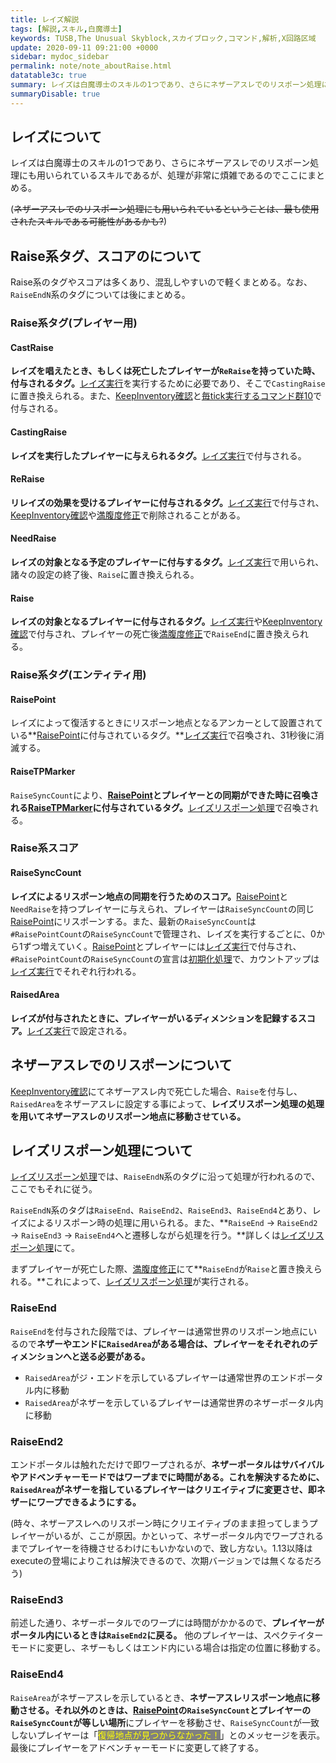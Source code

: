 ```yaml
---
title: レイズ解説
tags: [解説,スキル,白魔導士]
keywords: TUSB,The Unusual Skyblock,スカイブロック,コマンド,解析,X回路区域
update: 2020-09-11 09:21:00 +0000
sidebar: mydoc_sidebar
permalink: note/note_aboutRaise.html
datatable3c: true
summary: レイズは白魔導士のスキルの1つであり、さらにネザーアスレでのリスポーン処理にも用いられているスキルであるが、処理が非常に煩雑であるのでここにまとめる。
summaryDisable: true
---
```


## レイズについて

レイズは白魔導士のスキルの1つであり、さらにネザーアスレでのリスポーン処理にも用いられているスキルであるが、処理が非常に煩雑であるのでここにまとめる。

(~~ネザーアスレでのリスポーン処理にも用いられているということは、最も使用されたスキルである可能性があるかも?~~)

## Raise系タグ、スコアのについて

Raise系のタグやスコアは多くあり、混乱しやすいので軽くまとめる。なお、`RaiseEndN`系のタグについては後にまとめる。

### Raise系タグ(プレイヤー用)

#### CastRaise

**レイズを唱えたとき、もしくは死亡したプレイヤーが`ReRaise`を持っていた時、付与されるタグ。**[レイズ実行]({{site.baseurl}}/command/xCircuit10/xCircuit10_raise.html)を実行するために必要であり、そこで`CastingRaise`に置き換えられる。また、[KeepInventory確認]({{site.baseurl}}/command/xCircuit2/xCircuit2_keepInventoryCheck.html)と[毎tick実行するコマンド群10]({{site.baseurl}}/command/xCircuit10/xCircuit10_command.html)で付与される。

#### CastingRaise

**レイズを実行したプレイヤーに与えられるタグ。**[レイズ実行]({{site.baseurl}}/command/xCircuit10/xCircuit10_raise.html)で付与される。

#### ReRaise

**リレイズの効果を受けるプレイヤーに付与されるタグ。**[レイズ実行]({{site.baseurl}}/command/xCircuit10/xCircuit10_raise.html)で付与され、[KeepInventory確認]({{site.baseurl}}/command/xCircuit2/xCircuit2_keepInventoryCheck.html)や[満腹度修正]({{site.baseurl}}/command/xCircuit2/xCircuit2_satietyFix.html)で削除されることがある。

#### NeedRaise

**レイズの対象となる予定のプレイヤーに付与するタグ。**[レイズ実行]({{site.baseurl}}/command/xCircuit10/xCircuit10_raise.html)で用いられ、諸々の設定の終了後、`Raise`に置き換えられる。

#### Raise

**レイズの対象となるプレイヤーに付与されるタグ。**[レイズ実行]({{site.baseurl}}/command/xCircuit10/xCircuit10_raise.html)や[KeepInventory確認]({{site.baseurl}}/command/xCircuit2/xCircuit2_keepInventoryCheck.html)で付与され、プレイヤーの死亡後[満腹度修正]({{site.baseurl}}/command/xCircuit2/xCircuit2_satietyFix.html)で`RaiseEnd`に置き換えられる。

### Raise系タグ(エンティティ用)

#### RaisePoint

レイズによって復活するときにリスポーン地点となるアンカーとして設置されている**[RaisePoint]({{site.baseurl}}/entity/entity_entity.html#raisepoint)に付与されているタグ。**[レイズ実行]({{site.baseurl}}/command/xCircuit10/xCircuit10_raise.html)で召喚され、31秒後に消滅する。

#### RaiseTPMarker

`RaiseSyncCount`により、**[RaisePoint]({{site.baseurl}}/entity/entity_entity.html#raisepoint)とプレイヤーとの同期ができた時に召喚される[RaiseTPMarker]({{site.baseurl}}/entity/entity_entity.html#raisetpmarker)に付与されているタグ。**[レイズリスポーン処理]({{site.baseurl}}/command/xCircuit10/xCircuit10_raiseWarp.html)で召喚される。

### Raise系スコア

#### RaiseSyncCount

**レイズによるリスポーン地点の同期を行うためのスコア。**[RaisePoint]({{site.baseurl}}/entity/entity_entity.html#raisepoint)と`NeedRaise`を持つプレイヤーに与えられ、プレイヤーは`RaiseSyncCount`の同じ[RaisePoint]({{site.baseurl}}/entity/entity_entity.html#raisepoint)にリスポーンする。また、最新の`RaiseSyncCount`は`#RaisePointCount`の`RaiseSyncCount`で管理され、レイズを実行するごとに、0から1ずつ増えていく。[RaisePoint]({{site.baseurl}}/entity/entity_entity.html#raisepoint)とプレイヤーには[レイズ実行]({{site.baseurl}}/command/xCircuit10/xCircuit10_raise.html)で付与され、`#RaisePointCount`の`RaiseSyncCount`の宣言は[初期化処理]({{site.baseurl}}/command/xCircuitCore/xCircuitCore_initializeProcessing.html)で、カウントアップは[レイズ実行]({{site.baseurl}}/command/xCircuit10/xCircuit10_raise.html)でそれぞれ行われる。

#### RaisedArea

**レイズが付与されたときに、プレイヤーがいるディメンションを記録するスコア。**[レイズ実行]({{site.baseurl}}/command/xCircuit10/xCircuit10_raise.html)で設定される。

## ネザーアスレでのリスポーンについて

[KeepInventory確認]({{site.baseurl}}/command/xCircuit2/xCircuit2_keepInventoryCheck.html)にてネザーアスレ内で死亡した場合、`Raise`を付与し、`RaisedArea`をネザーアスレに設定する事によって、**レイズリスポーン処理の処理を用いてネザーアスレのリスポーン地点に移動させている。**

## レイズリスポーン処理について

[レイズリスポーン処理]({{site.baseurl}}/command/xCircuit10/xCircuit10_raiseWarp.html)では、`RaiseEndN`系のタグに沿って処理が行われるので、ここでもそれに従う。

`RaiseEndN`系のタグは`RaiseEnd`、`RaiseEnd2`、`RaiseEnd3`、`RaiseEnd4`とあり、レイズによるリスポーン時の処理に用いられる。また、**`RaiseEnd` → `RaiseEnd2` → `RaiseEnd3` → `RaiseEnd4`へと遷移しながら処理を行う。**詳しくは[レイズリスポーン処理]({{site.baseurl}}/command/xCircuit10/xCircuit10_raiseWarp.html)にて。

まずプレイヤーが死亡した際、[満腹度修正]({{site.baseurl}}/command/xCircuit2/xCircuit2_satietyFix.html)にて**`RaiseEnd`が`Raise`と置き換えられる。**これによって、[レイズリスポーン処理]({{site.baseurl}}/command/xCircuit10/xCircuit10_raiseWarp.html)が実行される。

### RaiseEnd

`RaiseEnd`を付与された段階では、プレイヤーは通常世界のリスポーン地点にいるので**ネザーやエンドに`RaisedArea`がある場合は、プレイヤーをそれぞれのディメンションへと送る必要がある。**

- `RaisedArea`がジ・エンドを示しているプレイヤーは通常世界のエンドポータル内に移動
- `RaisedArea`がネザーを示しているプレイヤーは通常世界のネザーポータル内に移動

### RaiseEnd2

エンドポータルは触れただけで即ワープされるが、**ネザーポータルはサバイバルやアドベンチャーモードではワープまでに時間がある。**これを解決するために、`RaisedArea`がネザーを指しているプレイヤーは**クリエイティブに変更させ、即ネザーにワープできるようにする。**

(時々、ネザーアスレへのリスポーン時にクリエイティブのまま担ってしまうプレイヤーがいるが、ここが原因。かといって、ネザーポータル内でワープされるまでプレイヤーを待機させるわけにもいかないので、致し方ない。1.13以降はexecuteの登場によりこれは解決できるので、次期バージョンでは無くなるだろう)

### RaiseEnd3

前述した通り、ネザーポータルでのワープには時間がかかるので、**プレイヤーがポータル内にいるときは`RaiseEnd2`に戻る。**
他のプレイヤーは、スペクテイターモードに変更し、ネザーもしくはエンド内にいる場合は指定の位置に移動する。

### RaiseEnd4

`RaiseArea`がネザーアスレを示しているとき、**ネザーアスレリスポーン地点に移動させる。**それ以外のときは、**[RaisePoint]({{site.baseurl}}/entity/entity_entity.html#raisepoint)の`RaiseSyncCount`とプレイヤーの`RaiseSyncCount`が等しい場所**にプレイヤーを移動させ、`RaiseSyncCount`が一致しないプレイヤーは「<span style="color:yellow;background-color:gray;">復帰地点が見つからなかった！</span>」とのメッセージを表示。
最後にプレイヤーをアドベンチャーモードに変更して終了する。

